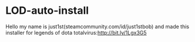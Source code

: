 # LOD-auto-install
Hello my name is just1st(steamcommunity.com/id/just1stbob) and made this installer for legends of dota
totalvirus:http://bit.ly/1Lgx3G5
